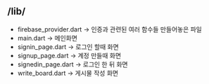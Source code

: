 ## /lib/

- firebase_provider.dart -> 인증과 관련된 여러 함수들 만들어놓은 파일
- main.dart -> 메인화면
- signin_page.dart -> 로그인 할때 화면
- signup_page.dart -> 계정 만들때 화면
- signedin_page.dart -> 로그인 한 뒤 화면
- write_board.dart -> 게시물 작성 화면
